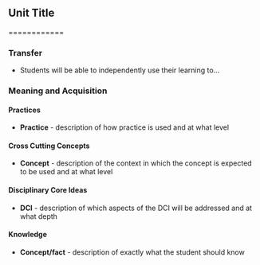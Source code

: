 ## Unit Title
============

### Transfer
- Students will be able to independently use their learning to...

### Meaning and Acquisition

#### Practices 
- __Practice__ - description of how practice is used and at what level

#### Cross Cutting Concepts
- __Concept__ - description of the context in which the concept is expected to be used and at what level

#### Disciplinary Core Ideas
- __DCI__ - description of which aspects of the DCI will be addressed and at what depth

#### Knowledge
- __Concept/fact__ - description of exactly what the student should know